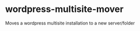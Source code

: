 wordpress-multisite-mover
=========================

Moves a wordpress multisite installation to a new server/folder